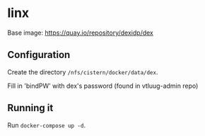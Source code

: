 # linx


Base image: https://quay.io/repository/dexidp/dex



## Configuration

Create the directory `/nfs/cistern/docker/data/dex`.

Fill in 'bindPW' with dex's password (found in vtluug-admin repo)


## Running it

Run `docker-compose up -d`.
